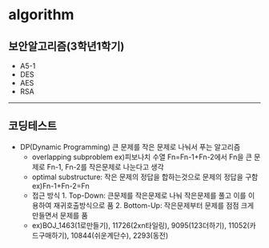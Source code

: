 # algorithm
## 보안알고리즘(3학년1학기)
- A5-1
- DES
- AES
- RSA
- - - - - - - - - -
## 코딩테스트
- DP(Dynamic Programming) 큰 문제를 작은 문제로 나눠서 푸는 알고리즘  
  - overlapping subproblem ex)피보나치 수열 Fn=Fn-1+Fn-2에서 Fn을 큰 문제로 Fn-1, Fn-2를 작은문제로 나눈다고 생각
  - optimal substructure: 작은 문제의 정답을 합하는것으로 문제의 정답을 구함 ex)Fn-1+Fn-2=Fn
  - 접근 방식 1. Top-Down: 큰문제를 작은문제로 나눠 작은문제를 풀고 이를 이용하여 재귀호출방식으로 품 
             2. Bottom-Up: 작은문제부터 문제를 점점 크게 만들면서 문제를 품 
  - ex)BOJ_1463(1로만들기), 11726(2xn타일링), 9095(123더하기), 11052(카드구매하기), 10844(쉬운계단수), 2293(동전)
